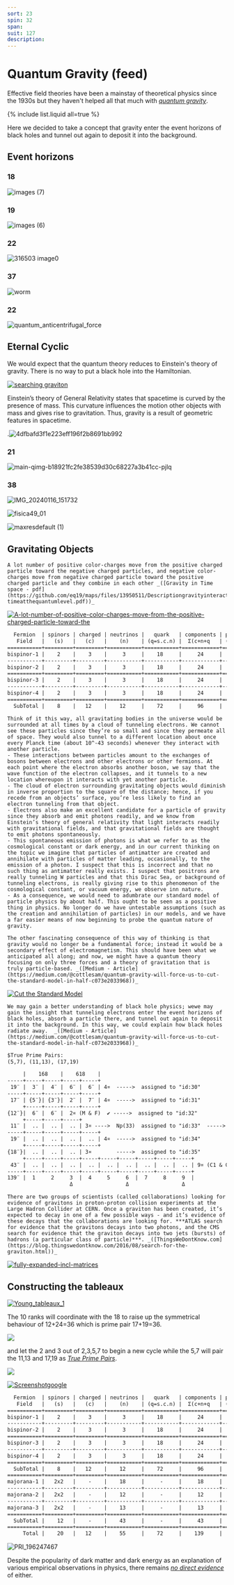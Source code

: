 ```yaml
---
sort: 23
spin: 32
span: 
suit: 127
description: 
---
```

# Quantum Gravity (feed)

Effective field theories have been a mainstay of theoretical physics since the 1930s but they haven't helped all that much with _[quantum gravity](https://youtube.com/shorts/8wvEcdiXMh8?si=l8RLKfqXcqPhF-eY)_.

{% include list.liquid all=true %}

Here we decided to take a concept that gravity enter the event horizons of black holes and tunnel out again to deposit it into the background.

## Event horizons

### 18
![images (7)](https://github.com/eq19/maps/assets/8466209/ef424096-43cd-460e-a1af-be5b75e13fc7)
### 19
![images (6)](https://github.com/eq19/maps/assets/8466209/7fe8fd96-9254-4218-936a-667d602587c0)
### 22
![316503 image0](https://github.com/eq19/maps/assets/8466209/6950313f-693e-455c-be4b-bce6776368f6)
### 37
![worm](https://github.com/eq19/maps/assets/8466209/0dc3b0c8-382b-42f9-adf2-baddbf3e06c1)
### 22
![quantum_anticentrifugal_force](https://github.com/eq19/maps/assets/8466209/0be6fa8e-a9f0-4d10-88e8-9675c5e1097b)

## Eternal Cyclic

We would expect that the quantum theory reduces to Einstein's theory of gravity. There is no way to put a black hole into the Hamiltonian.

[![searching graviton](https://github.com/eq19/maps/assets/8466209/a5789ee5-ba96-423c-b199-d899887e3599)](https://web2.ph.utexas.edu/~coker2/index.files/quantumgravity.htm)

Einstein’s theory of General Relativity states that spacetime is curved by the  presence of mass. This curvature influences the motion other objects with mass and gives rise to gravitation. Thus, gravity is a result of geometric features in spacetime.

.![4dfbafd3f1e223eff196f2b8691bb992](https://github.com/eq19/maps/assets/8466209/2d509860-707d-4f3e-ba1a-61ccc4d9bf9b)
### 21
![main-qimg-b18921fc2fe38539d30c68227a3b41cc-pjlq](https://github.com/eq19/maps/assets/8466209/909ad5d3-97f4-4cb0-972a-a2be205eeafc)

### 38
![IMG_20240116_151732](https://github.com/eq19/maps/assets/8466209/8707fac0-67fe-4a17-88ef-eeff907a925d)

![fisica49_01](https://github.com/eq19/maps/assets/8466209/5e1ad6f2-847e-46ef-9abf-59d3def9aca4)

![maxresdefault (1)](https://github.com/eq19/maps/assets/8466209/46fed45e-a52b-4456-9aad-d995a69b01d4)

## Gravitating Objects

```note
A lot number of positive color-charges move from the positive charged particle toward the negative charged particles, and negative color-charges move from negative charged particle toward the positive charged particle and they combine in each other _([Gravity in Time space - pdf](https://github.com/eq19/maps/files/13950511/Descriptiongravityinteractwithspace-timeatthequantumlevel.pdf))_
```

[![A-lot-number-of-positive-color-charges-move-from-the-positive-charged-particle-toward-the](https://github.com/eq19/maps/assets/8466209/cab50da0-531b-4e00-a18b-89f5151fcfe4)](https://www.linkedin.com/pulse/mechanism-transform-energy-from-strong-weak-nuclear-force-javadi)

```txt
  Fermion  | spinors | charged | neutrinos |   quark   | components | parameter
   Field   |   (s)   |   (c)   |    (n)    | (q=s.c.n) |  Σ(c+n+q   | (complex)
===========+=========+=========+===========+===========+============+===========
bispinor-1 |    2    |    3    |     3     |    18     |     24     |   19
-----------+---------+---------+-----------+-----------+------------+-- 17
bispinor-2 |    2    |    3    |     3     |    18     |     24     |   i12 👈
===========+=========+=========+===========+===========+============+===========
bispinor-3 |    2    |    3    |     3     |    18     |     24     |   11
-----------+---------+---------+-----------+-----------+------------+-- 19
bispinor-4 |    2    |    3    |     3     |    18     |     24     |   i18
===========+=========+=========+===========+===========+============+===========
  SubTotal |    8    |   12    |    12     |    72     |     96     |   66+i30
```

```note
Think of it this way, all gravitating bodies in the universe would be surrounded at all times by a cloud of tunneling electrons. We cannot see these particles since they’re so small and since they permeate all of space. They would also tunnel to a different location about once every Planck time (about 10^-43 seconds) whenever they interact with another particle.
- These interactions between particles amount to the exchanges of bosons between electrons and other electrons or other fermions. At each point where the electron absorbs another boson, we say that the wave function of the electron collapses, and it tunnels to a new location whereupon it interacts with yet another particle.
- The cloud of electron surrounding gravitating objects would diminish in inverse proportion to the square of the distance; hence, if you recede from an objects’ surface, you’re less likely to find an electron tunneling from that object.
- Electrons also make an excellent candidate for a particle of gravity since they absorb and emit photons readily, and we know from Einstein’s theory of general relativity that light interacts readily with gravitational fields, and that gravitational fields are thought to emit photons spontaneously.
- This spontaneous emission of photons is what we refer to as the cosmological constant or dark energy, and in our current thinking on the topic we imagine that particles of antimatter are created and annihilate with particles of matter leading, occasionally, to the emission of a photon. I suspect that this is incorrect and that no such thing as antimatter really exists. I suspect that positrons are really tunneling W particles and that this Dirac Sea, or background of tunneling electrons, is really giving rise to this phenomenon of the cosmological constant, or vacuum energy, we observe inn nature.
- As a consequence, we would need to adumbrate our standard model of particle physics by about half. This ought to be seen as a positive thing in physics. No longer do we have untestable assumptions (such as the creation and annihilation of particles) in our models, and we have a far easier means of now beginning to probe the quantum nature of gravity.

The other fascinating consequence of this way of thinking is that gravity would no longer be a fundamental force; instead it would be a secondary effect of electromagnetism. This should have been what we anticipated all along; and now, we might have a quantum theory focusing on only three forces and a theory of gravitation that is truly particle-based. _([Medium - Article](https://medium.com/@cottlesam/quantum-gravity-will-force-us-to-cut-the-standard-model-in-half-c073e2033968))_
```

[![Cut the Standard Model](https://github.com/eq19/maps/assets/8466209/22d4a42b-da13-4a78-a3d1-e15ee5c611c6)](https://medium.com/@cottlesam/quantum-gravity-will-force-us-to-cut-the-standard-model-in-half-c073e2033968)

```note
We may gain a better understanding of black hole physics; wewe may gain the insight that tunneling electrons enter the event horizons of black holes, absorb a particle there, and tunnel out again to deposit it into the background. In this way, we could explain how black holes radiate away.  _([Medium - Article](https://medium.com/@cottlesam/quantum-gravity-will-force-us-to-cut-the-standard-model-in-half-c073e2033968))_
```

```txt
$True Prime Pairs:
(5,7), (11,13), (17,19)

     |    168    |    618    |
-----+-----+-----+-----+-----+                                             ---
 19¨ |  3¨ |  4¨ |  6¨ |  6¨ | 4¤  ----->  assigned to "id:30"             19¨
-----+-----+-----+-----+-----+                                             ---
 17¨ | {5¨}| {3¨}|  2¨ |  7¨ | 4¤  ----->  assigned to "id:31"              |
     +-----+-----+-----+-----+                                              |
{12¨}|  6¨ |  6¨ |  2¤ (M & F)  ✔️ ----->  assigned to "id:32"              |
     +-----+-----+-----+                                                    |
 11¨ |  .. |  .. |  .. | 3¤ ---->  Np(33)  assigned to "id:33"  ----->  👉 77¨
-----+-----+-----+-----+-----+                                              |
 19¨ |  .. |  .. |  .. |  .. | 4¤  ----->  assigned to "id:34"              |
     +-----+-----+-----+-----+                                              |
{18¨}|  .. |  .. |  .. | 3¤        ----->  assigned to "id:35"              |
     +-----+-----+-----+-----+-----+-----+-----+-----+-----+               ---
 43¨ |  .. |  .. |  .. |  .. |  .. |  .. |  .. |  .. |  .. | 9¤ (C1 & C2)  43¨
-----+-----+-----+-----+-----+-----+-----+-----+-----+-----+               ---
139¨ |  1     2     3  |  4     5     6  |  7     8     9  |
                    Δ                 Δ                 Δ       
```

```note
There are two groups of scientists (called collaborations) looking for evidence of gravitons in proton-proton collision experiments at the Large Hadron Collider at CERN. Once a graviton has been created, it’s expected to decay in one of a few possible ways - and it’s evidence of these decays that the collaborations are looking for. ***ATLAS search for evidence that the gravitons decays into two photons, and the CMS search for evidence that the graviton decays into two jets (bursts) of hadrons (a particular class of particle)***. _([ThingsWeDontKnow.com](https://blog.thingswedontknow.com/2016/08/search-for-the-graviton.html))_
```

[![fully-expanded-incl-matrices](https://github.com/eq19/maps/assets/8466209/48f7eccd-64e3-41a9-bc16-588c17cdd887)
](https://diracfortherestofus.wordpress.com/2018/06/02/10-on-not-spin/)

## Constructing the tableaux

[![Young_tableaux_1](https://github.com/eq19/maps/assets/8466209/b67b90d8-6b5e-435e-8f5c-ade27ec0d9e8)](https://en.m.wikipedia.org/wiki/Clebsch%E2%80%93Gordan_coefficients_for_SU(3)#Constructing_the_tableaux)

The 10 ranks will coordinate with the 18 to raise up the symmetrical behaviour of 12+24=36 which is prime pair 17+19=36.

![](https://user-images.githubusercontent.com/36441664/275302565-33186ad7-adf7-4ce3-baa5-c5359d7aa90d.png)

 and let the 2 and 3 out of 2,3,5,7 to begin a new cycle while the 5,7 will pair the 11,13 and 17,19 as _[True Prime Pairs](https://www.eq19.com/addition/file02.html#true-prime-pairs)_.

![](https://user-images.githubusercontent.com/8466209/225830554-007fbd06-9d7d-44e8-867d-c7b0188bf488.png)

[![Screenshotgoogle](https://github.com/eq19/maps/assets/8466209/e1e09c8a-de60-4724-ac01-bac09fe31426)](https://arxiv.org/pdf/1812.07680.pdf)

```txt
  Fermion  | spinors | charged | neutrinos |   quark   | components | parameter
   Field   |   (s)   |   (c)   |    (n)    | (q=s.c.n) |  Σ(c+n+q   | (complex)
===========+=========+=========+===========+===========+============+===========
bispinor-1 |    2    |    3    |     3     |    18     |     24     |   19
-----------+---------+---------+-----------+-----------+------------+-- 17
bispinor-2 |    2    |    3    |     3     |    18     |     24     |   i12 👈
===========+=========+=========+===========+===========+============+===========
bispinor-3 |    2    |    3    |     3     |    18     |     24     |   11
-----------+---------+---------+-----------+-----------+------------+-- 19
bispinor-4 |    2    |    3    |     3     |    18     |     24     |   i18
===========+=========+=========+===========+===========+============+===========
  SubTotal |    8    |   12    |    12     |    72     |     96     |   66+i30
===========+=========+=========+===========+===========+============+===========
majorana-1 |   2x2   |    -    |    18     |     -     |     18     |   18
-----------+---------+---------+-----------+-----------+------------+-----------
majorana-2 |   2x2   |    -    |    12     |     -     |     12     |   12 👈
-----------+---------+---------+-----------+-----------+------------+-----------
majorana-3 |   2x2   |    -    |    13     |     -     |     13     |   i13
===========+=========+=========+===========+===========+============+===========
  SubTotal |    12   |    -    |    43     |     -     |     43     |  30+i13
===========+=========+=========+===========+===========+============+===========
     Total |    20   |   12    |    55     |    72     |    139     |  96+i43 👈
```

![PRI_196247467](https://github.com/eq19/maps/assets/8466209/3c88a36a-19fd-4b34-b956-3f3d19143538)

Despite the popularity of dark matter and dark energy as an explanation of various  empirical observations in physics, there remains _[no direct evidence](https://github.com/user-attachments/files/17408958/Title_Alternative_Explanation_of_Dark_Ma.pdf)_ of either. 